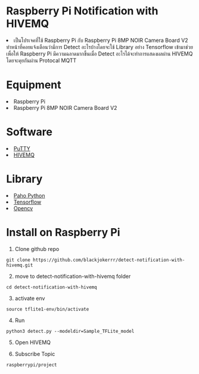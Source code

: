 <h1>Raspberry Pi Notification with HIVEMQ</h1>
<li>เป็นโปรเจคที่ใช้ Raspberry Pi กับ Raspberry Pi 8MP NOIR Camera Board V2 ทำหน้าที่คอยแจ้งเตือนว่ามีการ Detect อะไรบ้างโดยจะใช้ Library อย่าง Tensorflow เข้ามาช่วยเพื่อให้ Raspberry Pi มีความฉลาดมากขึ้นเมื่อ Detect อะไรได้จะทำการแสดงผลผ่าน HIVEMQ โดยจะคุยกันผ่าน Protocal MQTT</li>
<h1>Equipment</h1>
<li>Raspberry Pi</li>
<li>Raspberry Pi 8MP NOIR Camera Board V2</li>
<h1>Software</h1>
<li><a href = 'https://www.putty.org/'>PuTTY</a></li>
<li><a href = 'http://www.hivemq.com/demos/websocket-client/'>HIVEMQ</a></li>
<h1>Library</h1>
<li><a href = 'https://www.eclipse.org/paho/index.php?page=clients/python/index.php'>Paho Python</a></li>
<li><a href = 'https://www.tensorflow.org/lite'>Tensorflow</a></li>
<li><a href = 'https://opencv.org/'>Opencv</a></li>

<h1>Install on Raspberry Pi</h1>

1. Clone github repo

```
git clone https://github.com/blackjokerrr/detect-notification-with-hivemq.git
```

2. move to detect-notification-with-hivemq folder

```
cd detect-notification-with-hivemq
```

3. activate env

```
source tflite1-env/bin/activate
```

4. Run

```
python3 detect.py --modeldir=Sample_TFLite_model
```

5. Open HIVEMQ

6. Subscribe Topic

```
raspberrypi/project
```